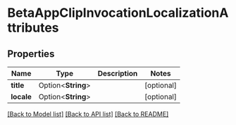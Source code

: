 # BetaAppClipInvocationLocalizationAttributes

## Properties

Name | Type | Description | Notes
------------ | ------------- | ------------- | -------------
**title** | Option<**String**> |  | [optional]
**locale** | Option<**String**> |  | [optional]

[[Back to Model list]](../README.md#documentation-for-models) [[Back to API list]](../README.md#documentation-for-api-endpoints) [[Back to README]](../README.md)


